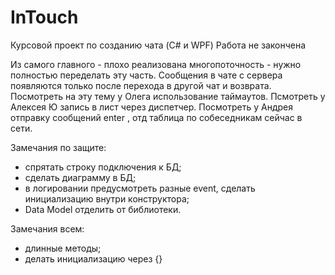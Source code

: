 # InTouch
Курсовой проект по созданию чата (C# и WPF)
Работа не закончена

Из самого главного - плохо реализована многопоточность - нужно полностью переделать эту часть. 
Сообщения в чате с сервера появляются только после перехода в другой чат и возврата.
Посмотреть на эту тему у Олега использование таймаутов.
Псмотреть у Алексея Ю запись в лист через диспетчер.
Посмотреть у Андрея отправку сообщений enter , отд таблица по собеседникам сейчас в сети.

Замечания по защите:
- спрятать строку подключения к БД;
- сделать диаграмму в БД;
- в логировании предусмотреть разные event, сделать инициализацию внутри конструктора;
- Data Model отделить от библиотеки.

Замечания всем: 
- длинные методы;
- делать инициализацию через {}
